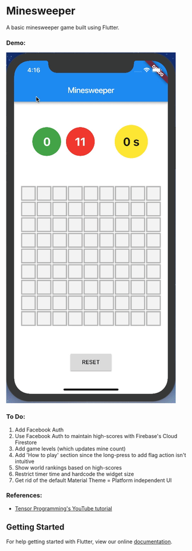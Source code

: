 # Minesweeper

A basic minesweeper game built using Flutter.

### Demo:

![Demo](https://github.com/rohan20/flutter-minesweeper/blob/master/demo_1.gif)

### To Do:

1. Add Facebook Auth
2. Use Facebook Auth to maintain high-scores with Firebase's Cloud Firestore
3. Add game levels (which updates mine count)
4. Add 'How to play' section since the long-press to add flag action isn't intuitive
5. Show world rankings based on high-scores
6. Restrict timer time and hardcode the widget size
7. Get rid of the default Material Theme = Platform independent UI

### References:

- [Tensor Programming's YouTube tutorial](https://www.youtube.com/watch?v=I4onjC9Mbc4&list=PLJbE2Yu2zumDqr_-hqpAN0nIr6m14TAsd&index=27)

## Getting Started

For help getting started with Flutter, view our online
[documentation](https://flutter.io/).
